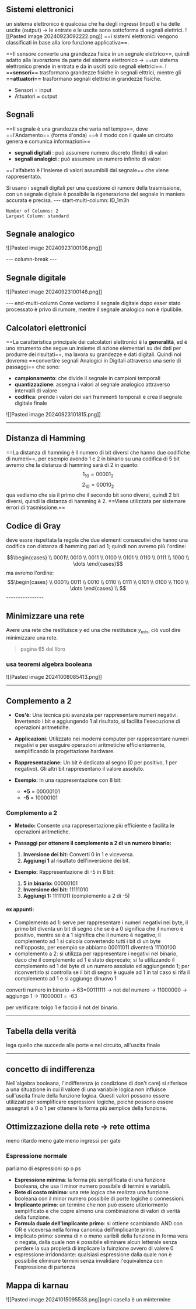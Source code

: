 ## Sistemi elettronici
un sistema elettronico è qualcosa che ha degli ingressi (input) e ha delle uscite (output) -> le entrate e le uscite sono sottoforma di segnali elettrici.
![[Pasted image 20240923092222.png]]
==i sistemi elettronici vengono classificati in base alla loro funzione applicativa==.

==Il sensore converte una grandezza fisica in un segnale elettrico==, quindi adatto alla lavorazione da parte del sistema elettronico -> ==un sistema elettronico prende in entrata e da in usciti solo segnali elettrici==.
I ==**sensori**== trasformano grandezze fisiche in segnali elttrici, mentre gli **==attuatori==** trasformano segnali elettrici in grandezze fisiche.
- Sensori = input
- Attuatori = output

## Segnali

==Il segnale è una grandezza che varia nel tempo==, dove ==l'Andamento== (forma d'onda) ==è il modo con il quale un circuito genera e comunica informazioni==
- **segnali digitali** : può assumere numero discreto (finito) di valori
- **segnali analogici** : può assumere un numero infinito di valori 

 ==l'alfabeto è l'insieme di valori assumibili dal segnale== che viene rappresentato.

Si usano i segnali digitali per una questione di rumore della trasmissione, con un segnale digitale è possibile la rigenerazione del segnale in maniera accurata e precisa.
--- start-multi-column: ID_1m3h
```column-settings
Number of Columns: 2
Largest Column: standard
```
## Segnale analogico

![[Pasted image 20240923100106.png]]

--- column-break ---

## Segnale digitale

![[Pasted image 20240923100148.png]]

--- end-multi-column
Come vediamo il segnale digitale dopo esser stato processato è privo di rumore, mentre il segnale analogico non è ripulibile.

## Calcolatori elettronici
==La caratteristica principale dei calcolatori elettronici è la **generalità**, ed è uno strumento che segue un insieme di azione elementari su dei dati per produrre dei risultati==, ma lavora su grandezze e dati digitali.
Quindi noi dovremo ==convertire segnali Analogici in Digitali attraverso una serie di passaggi== che sono:
- **campionamento**: che divide il segnale in campioni temporali
- **quantizzazione**: assegna i valori al segnale analogico attraverso intervalli di valore
- **codifica**: prende i valori dei vari frammenti temporali e crea il segnale digitale finale

![[Pasted image 20240923101815.png]]

------------

## Distanza di Hamming
==La distanza di hamming è il numero di bit diversi che hanno due codifiche di numeri==, per esempio avendo 1 e 2 in binario su una codifica di 5 bit avremo che la distanza di hamming sarà di 2 in quanto:
$$1_{10}=00001_{2}$$
$$2_{10}=00010_{2}$$
qua vediamo che sia il primo che il secondo bit sono diversi, quindi 2 bit diversi, quindi la distanza di hamming è 2. ==Viene utilizzata per sistemare errori di trasmissione.==

## Codice di Gray
deve essre rispettata la regola che due elementi consecutivi che hanno una codifica con distanza di hamming pari ad 1; quindi non avremo più l'ordine:


$$\begin{cases} \\
0001\\
0010 \\
0011 \\
0100 \\
0101 \\
0110 \\
0111 \\
1000 \\
\dots
\end{cases}$$
ma avremo l'ordine:
$$\begin{cases} \\
0001\\
0011 \\
0010 \\
0110 \\
0111 \\
0101 \\
0100 \\
1100 \\
\dots
\end{cases} \\
$$----------------

## Minimizzare una rete
Avere una rete che restituisce $y$ ed una che restituisce $y_{min}$, ciò vuol dire minimizzare una rete.

>pagina 65 del libro
### usa teoremi algebra booleana
![[Pasted image 20241008085413.png]]

--------
## Complemento a 2

- **Cos'è:** Una tecnica più avanzata per rappresentare numeri negativi. Invertendo i bit e aggiungendo 1 al risultato, si facilita l'esecuzione di operazioni aritmetiche.
- **Applicazioni:** Utilizzato nei moderni computer per rappresentare numeri negativi e per eseguire operazioni aritmetiche efficientemente, semplificando la progettazione hardware.

- **Rappresentazione:** Un bit è dedicato al segno (0 per positivo, 1 per negativo). Gli altri bit rappresentano il valore assoluto.
- **Esempio:** In una rappresentazione con 8 bit:
    - **+5** = 00000101
    - **-5** = 10000101

### Complemento a 2

- **Metodo:** Consente una rappresentazione più efficiente e facilita le operazioni aritmetiche.
    
- **Passaggi per ottenere il complemento a 2 di un numero binario:**
    
    1. **Inversione dei bit:** Converti 0 in 1 e viceversa.
    2. **Aggiungi 1** al risultato dell'inversione dei bit.
- **Esempio:** Rappresentazione di -5 in 8 bit:
    
    1. **5 in binario:** 00000101
    2. **Inversione dei bit:** 11111010
    3. **Aggiungi 1:** 11111011 (complemento a 2 di -5)
#### ex appunti:
- Complemento ad 1: serve per rappresentare i numeri negativi nei byte, il primo bit diventa un bit di segno che se è a 0 significa che il numero è positivo, mentre se è a 1 significa che il numero è negativo; il complemento ad 1 si calcola convertendo tutti i bit di un byte nell'opposto, per esempio se abbiamo 00011011 diventerà 11100100
- complemento a 2: si utilizza per rappresentare i negativi nel binario, daco che il complemento ad 1 è stato deprecato; si fa utilizzando il complemento ad 1 del byte di un numero assoluto ed aggiungendo 1; per riconvertirlo si controlla se il bit di segno è uguale ad 1 in tal caso si rifa il complemento ad 1 e si aggiunge dinuovo 1


converti numero in binario -> 63=00111111 -> not del numero -> 11000000 -> aggiungo 1 -> 11000001 = -63

per verificare: tolgo 1 e faccio il not del binario.

---------

## Tabella della verità
lega quello che succede alle porte e nel circuito, all'uscita finale

-----
## concetto di indifferenza
Nell'algebra booleana, l'indifferenza (o condizione di don't care) si riferisce a una situazione in cui il valore di una variabile logica non influisce sull'uscita finale della funzione logica. Questi valori possono essere utilizzati per semplificare espressioni logiche, poiché possono essere assegnati a 0 o 1 per ottenere la forma più semplice della funzione.

## Ottimizzazione della rete $\to$ rete ottima
meno ritardo
meno gate
meno ingressi per gate

### Espressione normale
parliamo di espressioni sp o ps

- **Espressione minima**: la forma più semplificata di una funzione booleana, che usa il minor numero possibile di termini e variabili.
- **Rete di costo minimo**: una rete logica che realizza una funzione booleana con il minor numero possibile di porte logiche o connessioni.
- **Implicante primo**: un termine che non può essere ulteriormente semplificato e che copre almeno una combinazione di valori di verità della funzione.
- **Formula duale dell'implicante primo**: si ottiene scambiando AND con OR e viceversa nella forma canonica dell'implicante primo.
- implicato primo: somma di n o meno varibili della funzione in forma vera o negata, dalla quale non è possibile eliminare alcun letterale senza perdere la sua propietà di implicare la fuinzione ovvero di valere 0
- espressione irridondante: qualsiasi espressione dalla quale non è possibilie eliminare termini senza invalidare l'equivalenza con l'espressione di partenza

## Mappa di karnau
![[Pasted image 20241015095538.png]]ogni casella è un mintermine
